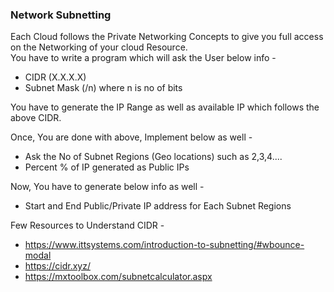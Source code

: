### Network Subnetting

Each Cloud follows the Private Networking Concepts to give you full access on the Networking of your cloud Resource.  
You have to write a program which will ask the User below info -

- CIDR (X.X.X.X)
- Subnet Mask (/n) where n is no of bits

You have to generate the IP Range as well as available IP which follows the above CIDR.

Once, You are done with above, Implement below as well -

- Ask the No of Subnet Regions (Geo locations) such as 2,3,4....
- Percent % of IP generated as Public IPs

Now, You have to generate below info as well -

- Start and End Public/Private IP address for Each Subnet Regions

Few Resources to Understand CIDR -

- https://www.ittsystems.com/introduction-to-subnetting/#wbounce-modal
- https://cidr.xyz/
- https://mxtoolbox.com/subnetcalculator.aspx
